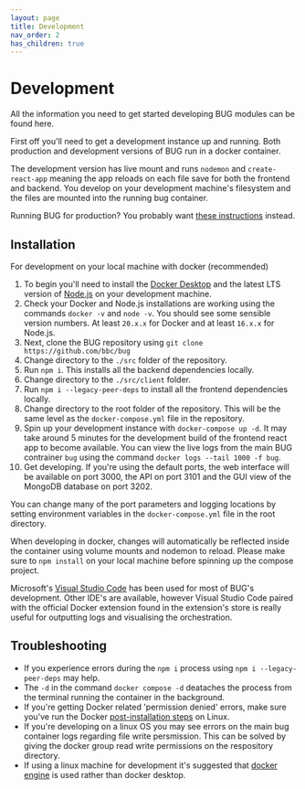 ```yaml
---
layout: page
title: Development
nav_order: 2
has_children: true
---
```


# Development

All the information you need to get started developing BUG modules can be found here.

First off you'll need to get a development instance up and running. Both production and development versions of BUG run in a docker container.

The development version has live mount and runs `nodemon` and `create-react-app` meaning the app reloads on each file save for both the frontend and backend. You develop on your development machine's filesystem and the files are mounted into the running bug container.

Running BUG for production? You probably want [these instructions](/bug/pages/installation) instead.

## Installation

For development on your local machine with docker (recommended)

1. To begin you'll need to install the [Docker Desktop](https://www.docker.com/products/docker-desktop/) and the latest LTS version of [Node.js](https://nodejs.dev/en) on your development machine.
1. Check your Docker and Node.js installations are working using the commands `docker -v` and `node -v`. You should see some sensible version numbers. At least `20.x.x` for Docker and at least `16.x.x` for Node.js.
1. Next, clone the BUG repository using `git clone https://github.com/bbc/bug`
1. Change directory to the `./src` folder of the repository.
1. Run `npm i`. This installs all the backend dependencies locally.
1. Change directory to the `./src/client` folder.
1. Run `npm i --legacy-peer-deps` to install all the frontend dependencies locally.
1. Change directory to the root folder of the repository. This will be the same level as the `docker-compose.yml` file in the repository.
1. Spin up your development instance with `docker-compose up -d`. It may take around 5 minutes for the development build of the frontend react app to become available. You can view the live logs from the main BUG contrainer `bug` using the command `docker logs --tail 1000 -f bug`.
1. Get developing. If you're using the default ports, the web interface will be available on port 3000, the API on port 3101 and the GUI view of the MongoDB database on port 3202.

You can change many of the port parameters and logging locations by setting environment variables in the `docker-compose.yml` file in the root directory.

When developing in docker, changes will automatically be reflected inside the container using volume mounts and nodemon to reload. Please make sure to `npm install` on your local machine before spinning up the compose project.

Microsoft's [Visual Studio Code](https://code.visualstudio.com/) has been used for most of BUG's development. Other IDE's are available, however Visual Studio Code paired with the official Docker extension found in the extension's store is really useful for outputting logs and visualising the orchestration.

## Troubleshooting

-   If you experience errors during the `npm i` process using `npm i --legacy-peer-deps` may help.
-   The `-d` in the command `docker compose -d` deataches the process from the terminal running the container in the background.
-   If you're getting Docker related 'permission denied' errors, make sure you've run the Docker [post-installation steps](https://docs.docker.com/engine/install/linux-postinstall/) on Linux.
-   If you're developing on a linux OS you may see errors on the main bug container logs regarding file write persmission. This can be solved by giving the docker group read write permissions on the respository directory.
-   If using a linux machine for development it's suggested that [docker engine](https://docs.docker.com/engine/install/ubuntu/) is used rather than docker desktop.
